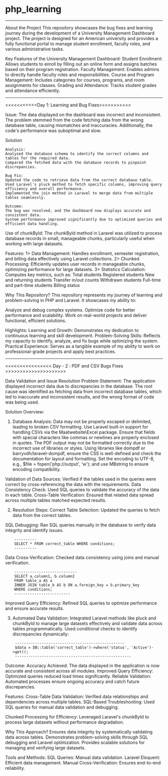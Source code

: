 # php_learning

-----------------------------------------------------------
About the Project
This repository showcases the bug fixes and learning journey during the development of a University Management Dashboard project. The project is designed for an American university and provides a fully functional portal to manage student enrollment, faculty roles, and various administrative tasks.

Key Features of the University Management Dashboard:
Student Enrollment: Allows students to enroll by filling out an online form and assigns batches based on their program registration.
Faculty Management: Enables admins to directly handle faculty roles and responsibilities.
Course and Program Management: Includes categories for courses, programs, and room assignments for classes.
Grading and Attendance: Tracks student grades and attendance efficiently.

-------------------------------------------------------------------------

<<<<<<<<<<<Day 1: Learning and Bug Fixes>>>>>>>>>>>

Issue:
The data displayed on the dashboard was incorrect and inconsistent. The problem stemmed from the code fetching data from the wrong database table, causing mismatches and inaccuracies. Additionally, the code's performance was suboptimal and slow.

Solution

    Analysis: 
    Analyzed the database schema to identify the correct columns and tables for the required data.
    Compared the fetched data with the database records to pinpoint discrepancies.

    Bug Fix:
    Updated the code to retrieve data from the correct database table.
    Used Laravel's pluck method to fetch specific columns, improving query efficiency and overall performance.
    Implemented the join method in Laravel to merge data from multiple tables seamlessly.

    Outcome:
    The bug was resolved, and the dashboard now displays accurate and consistent data.
    System performance improved significantly due to optimized queries and efficient data handling.

Use of chunkById:
The chunkById method in Laravel was utilized to process database records in small, manageable chunks, particularly useful when working with large datasets.

Features:
1> Data Management: Handles enrollment, semester registration, and billing data effectively using Laravel collections.
2> Chunked Processing: Efficiently updates user records in manageable chunks, optimizing performance for large datasets.
3> Statistics Calculation: Computes key metrics, such as:
    Total students
    Registered students
    New and returning students
    Transfer in/out counts
    Withdrawn students
    Full-time and part-time students
    Billing status

Why This Repository?
This repository represents my journey of learning and problem-solving in PHP and Laravel. It showcases my ability to:

Analyze and debug complex systems.
Optimize code for better performance and scalability.
Work on real-world projects and deliver functional, efficient solutions.

Highlights:
Learning and Growth: Demonstrates my dedication to continuous learning and skill development.
Problem-Solving Skills: Reflects my capacity to identify, analyze, and fix bugs while optimizing the system.
Practical Experience: Serves as a tangible example of my ability to work on professional-grade projects and apply best practices.

------------------------------------------------------------------------------------------------------------------------------------

<<<<<<<<<<<<<<<< Day - 2 : PDF and CSV Bugs Fixes >>>>>>>>>>>>>>>>>>>>>

Data Validation and Issue Resolution
Problem Statement:
The application displayed incorrect data due to discrepancies in the database. The root cause was identified as fetching data from incorrect database tables, which led to inaccurate and inconsistent results, and the wrong format of code was being used.

Solution Overview:
1. Database Analysis:
Data may not be properly escaped or delimited, leading to broken CSV formatting.
Use Laravel built-in support for handling CSVs via the Maatwebsite\Excel package.
Ensure that fields with special characters like commas or newlines are properly enclosed in quotes.
The PDF output may not be formatted correctly due to the incorrect use of libraries or styles.
Using libraries like dompdf or barryvdh/laravel-dompdf, ensure the CSS is well-defined and check the documentation for layout and formatting.
Set the encoding to UTF-8, e.g., $file = fopen('php://output', 'w'); and use MBstring to ensure encoding compatibility.

Validation of Data Sources: Verified if the tables used in the queries were correct by cross-referencing the data with the requirements.
Data Consistency Check: Used SQL queries to validate the accuracy of the data in each table.
Cross-Table Verification: Ensured that related data spread across multiple tables matched expected results.

2. Resolution Steps:
Correct Table Selection: Updated the queries to fetch data from the correct tables.

SQL Debugging: Ran SQL queries manually in the database to verify data integrity and identify issues.
        
        ----------
        SELECT * FROM correct_table WHERE conditions;
        ----------


Data Cross-Verification: Checked data consistency using joins and manual verification.

        ----------------------------
        SELECT a.column1, b.column2
        FROM table_a AS a
        INNER JOIN table_b AS b ON a.foreign_key = b.primary_key
        WHERE conditions;
        -------------------------

Improved Query Efficiency: Refined SQL queries to optimize performance and ensure accurate results.

3. Automated Data Validation:
Integrated Laravel methods like pluck and chunkById to manage large datasets effectively and validate data across tables programmatically.
Used conditional checks to identify discrepancies dynamically:
        
        -------------------------------------------------
        $data = DB::table('correct_table')->where('status', 'Active')->get();
        ----------------------------------------------------


Outcome:
Accuracy Achieved: The data displayed in the application is now accurate and consistent across all modules.
Improved Query Efficiency: Optimized queries reduced load times significantly.
Reliable Validation: Automated processes ensure ongoing accuracy and catch future discrepancies.


Features:
Cross-Table Data Validation:
Verified data relationships and dependencies across multiple tables.
SQL-Based Troubleshooting:
Used SQL queries for manual data validation and debugging.


Chunked Processing for Efficiency:
Leveraged Laravel's chunkById to process large datasets without performance degradation.

Why This Approach?
Ensures data integrity by systematically validating data across tables.
Demonstrates problem-solving skills through SQL debugging and Laravel optimization.
Provides scalable solutions for managing and verifying large datasets.


Tools and Methods:
SQL Queries: Manual data validation.
Laravel Eloquent: Efficient data management.
Manual Cross-Verification: Ensures end-to-end reliability.
